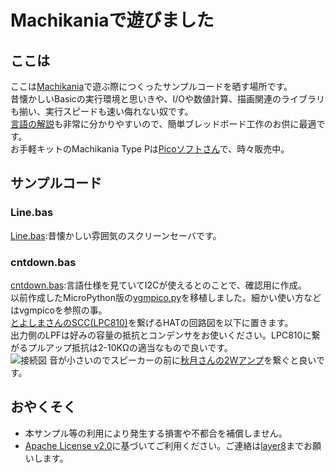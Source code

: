# Machikaniaで遊びました
## ここは
ここは[Machikania](http://www.ze.em-net.ne.jp/~kenken/machikania/typep.html)で遊ぶ際につくったサンプルコードを晒す場所です。<br>
昔懐かしいBasicの実行環境と思いきや、I/Oや数値計算、描画関連のライブラリも揃い、実行スピードも速い侮れない奴です。<br>
[言語の解説](http://www.ze.em-net.ne.jp/~kenken/machikania/machikania-guide.pdf)も非常に分かりやすいので、簡単ブレッドボード工作のお供に最適です。<br>
お手軽キットのMachikania Type Pは[Picoソフトさん](https://store.shopping.yahoo.co.jp/orangepicoshop/pico-k-056.html?sc_i=shp_pc_search_itemlist_shsrg_img)で、時々販売中。<br>
## サンプルコード
### Line.bas
 [Line.bas](https://github.com/Layer812/machikania/blob/main/line.BAS):昔懐かしい雰囲気のスクリーンセーバです。<br>
### cntdown.bas
 [cntdown.bas](https://github.com/Layer812/machikania/blob/main/cntdown.bas):言語仕様を見ていてI2Cが使えるとのことで、確認用に作成。<br>
 以前作成したMicroPython版の[vgmpico.py](https://github.com/Layer812/vgmpico)を移植しました。細かい使い方などはvgmpicoを参照の事。<br>
 [とよしまさんのSCC(LPC810)](https://qiita.com/toyoshim/items/8590bbc2d456cbafacdd)を繋げるHATの回路図を以下に置きます。<br>
 出力側のLPFは好みの容量の抵抗とコンデンサをお使いください。LPC810に繋がるプルアップ抵抗は2-10KΩの適当なもので良いです。<br>
 ![接続図](https://user-images.githubusercontent.com/111331376/196030208-bcee35cb-5ea3-4495-b43b-58ff1449a0a7.png)
 音が小さいのでスピーカーの前に[秋月さんの2Wアンプ](https://akizukidenshi.com/catalog/g/gK-08217/)を繋ぐと良いです。<br>
## おやくそく
 - 本サンプル等の利用により発生する損害や不都合を補償しません。
 - [Apache License v2.0](http://www.apache.org/licenses/LICENSE-2.0)に基づいてご利用ください。ご連絡は[layer8](https://twitter.com/layer812)までお願いします。

